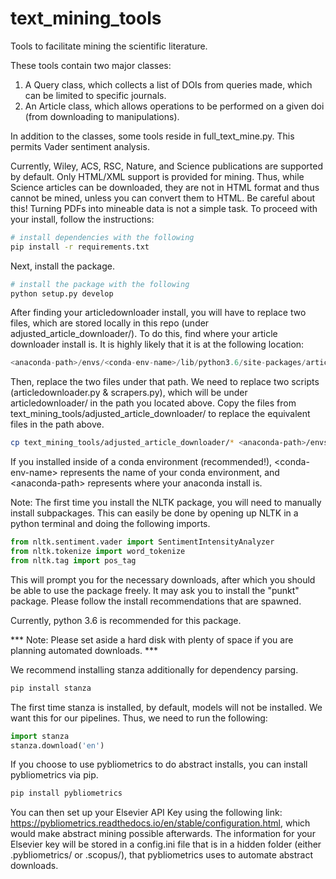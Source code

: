 # text_mining_tools
Tools to facilitate mining the scientific literature.

These tools contain two major classes:
1. A Query class, which collects a list of DOIs from queries made, which can be limited to specific journals.
2. An Article class, which allows operations to be performed on a given doi (from downloading to manipulations).

In addition to the classes, some tools reside in full_text_mine.py. This permits Vader sentiment analysis.

Currently, Wiley, ACS, RSC, Nature, and Science publications are supported by default. Only HTML/XML support is provided for mining.
Thus, while Science articles can be downloaded, they are not in HTML format and thus cannot be mined, unless you can convert them to HTML. Be careful about this! Turning PDFs into mineable data is not a simple task. To proceed with your install, follow the instructions:

```bash
# install dependencies with the following
pip install -r requirements.txt 
```
Next, install the package.
```bash
# install the package with the following
python setup.py develop
```

After finding your articledownloader install, you will have to replace two files, which are stored locally in this repo (under adjusted_article_downloader/). To do this, find where your article downloader install is. It is highly likely that it is at the following location:
```python
<anaconda-path>/envs/<conda-env-name>/lib/python3.6/site-packages/articledownloader/
``` 
Then, replace the two files under that path. We need to replace two scripts (articledownloader.py & scrapers.py), which will be under articledownloader/ in the path you located above. Copy the files from text_mining_tools/adjusted_article_downloader/ to replace the equivalent files in the path above.
```bash
cp text_mining_tools/adjusted_article_downloader/* <anaconda-path>/envs/<conda-env-name>/lib/python3.6/site-packages/articledownloader/
``` 
If you installed inside of a conda environment (recommended!),  \<conda-env-name\> represents the name of your conda environment, and \<anaconda-path\> represents where your anaconda install is. 
  
Note: The first time you install the NLTK package, you will need to manually install subpackages. This can easily
be done by opening up NLTK in a python terminal and doing the following imports.

```python
from nltk.sentiment.vader import SentimentIntensityAnalyzer
from nltk.tokenize import word_tokenize
from nltk.tag import pos_tag
```
This will prompt you for the necessary downloads, after which you should be able to use the package freely. It may ask you to install the "punkt" package. Please follow the install recommendations that are spawned.

Currently, python 3.6 is recommended for this package.

*** Note: Please set aside a hard disk with plenty of space if you are planning automated downloads. ***

We recommend installing stanza additionally for dependency parsing. 
  
```bash
pip install stanza
```
The first time stanza is installed, by default, models will not be installed. We want this for our pipelines. Thus, we need to run the following:
```python
import stanza
stanza.download('en')
```  
  
If you choose to use pybliometrics to do abstract installs, you can install pybliometrics via pip.
  
```bash
pip install pybliometrics
```
  
You can then set up your Elsevier API Key using the following link: https://pybliometrics.readthedocs.io/en/stable/configuration.html, which would make abstract mining possible afterwards. The information for your Elsevier key will be stored in a config.ini file that is in a hidden folder (either .pybliometrics/ or .scopus/), that pybliometrics uses to automate abstract downloads.
